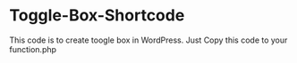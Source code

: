 # Toggle-Box-Shortcode
This code is to create toogle box in WordPress. Just Copy this code to your function.php
